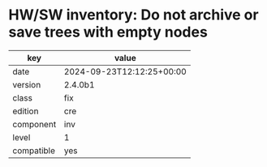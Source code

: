 [//]: # (werk v2)
# HW/SW inventory: Do not archive or save trees with empty nodes

key        | value
---------- | ---
date       | 2024-09-23T12:12:25+00:00
version    | 2.4.0b1
class      | fix
edition    | cre
component  | inv
level      | 1
compatible | yes


